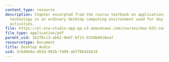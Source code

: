 ```yaml
---
content_type: resource
description: Chapter excerpted from the course textbook on applications of speech
  technology in an ordinary desktop computing environment used for day-to-day office
  activities.
file: https://ol-ocw-studio-app-qa.s3.amazonaws.com/courses/mas-632-conversational-computer-systems-fall-2008/3cb40e8ad63d992bf409abf70b41b618_schmandt_ch12.pdf
file_type: application/pdf
parent_uid: 162f8cc3-ab62-9ebf-bf11-9334b6618eaf
resourcetype: Document
title: Desktop Audio
uid: 3cb40e8a-d63d-992b-f409-abf70b41b618
---
```

